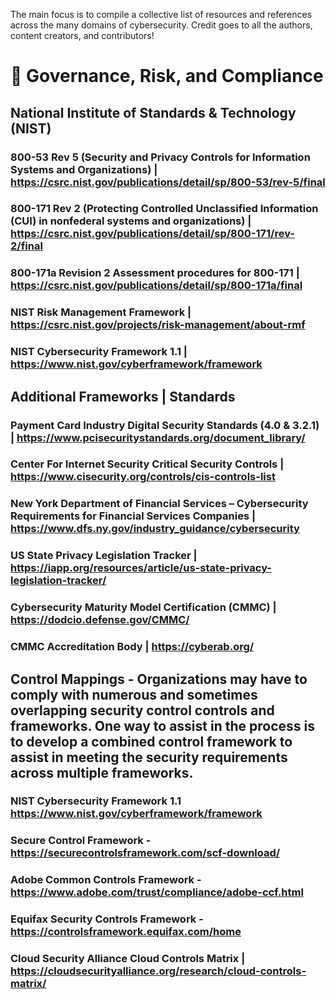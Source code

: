 The main focus is to compile a collective list of resources and references across the many domains of cybersecurity. 
Credit goes to all the authors, content creators, and contributors!

# 📑  Governance, Risk, and Compliance
## National Institute of Standards & Technology (NIST)
### 800-53 Rev 5 (Security and Privacy Controls for Information Systems and Organizations) | https://csrc.nist.gov/publications/detail/sp/800-53/rev-5/final
### 800-171 Rev 2 (Protecting Controlled Unclassified Information (CUI) in nonfederal systems and organizations) | https://csrc.nist.gov/publications/detail/sp/800-171/rev-2/final
### 800-171a Revision 2 Assessment procedures for 800-171 | https://csrc.nist.gov/publications/detail/sp/800-171a/final
### NIST Risk Management Framework | https://csrc.nist.gov/projects/risk-management/about-rmf
### NIST Cybersecurity Framework 1.1 | https://www.nist.gov/cyberframework/framework

## Additional Frameworks | Standards
### Payment Card Industry Digital Security Standards (4.0 & 3.2.1) | https://www.pcisecuritystandards.org/document_library/
### Center For Internet Security Critical Security Controls | https://www.cisecurity.org/controls/cis-controls-list
### New York Department of Financial Services – Cybersecurity Requirements for Financial Services Companies | https://www.dfs.ny.gov/industry_guidance/cybersecurity
### US State Privacy Legislation Tracker | https://iapp.org/resources/article/us-state-privacy-legislation-tracker/
### Cybersecurity Maturity Model Certification (CMMC) | https://dodcio.defense.gov/CMMC/
### CMMC Accreditation Body | https://cyberab.org/

## Control Mappings - Organizations may have to comply with numerous and sometimes overlapping security control controls and frameworks. One way to assist in the process is to develop a combined control framework to assist in meeting the security requirements across multiple frameworks. 
### NIST Cybersecurity Framework 1.1 https://www.nist.gov/cyberframework/framework
### Secure Control Framework - https://securecontrolsframework.com/scf-download/
###  Adobe Common Controls Framework - https://www.adobe.com/trust/compliance/adobe-ccf.html
### Equifax Security Controls Framework - https://controlsframework.equifax.com/home
### Cloud Security Alliance Cloud Controls Matrix | https://cloudsecurityalliance.org/research/cloud-controls-matrix/
